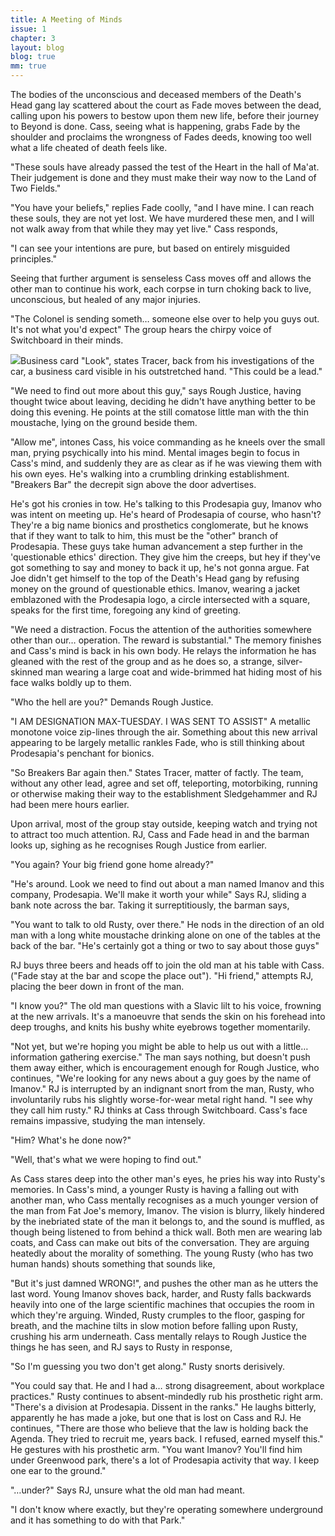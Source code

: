```yaml
---
title: A Meeting of Minds
issue: 1
chapter: 3
layout: blog
blog: true
mm: true
---
```


The bodies of the unconscious and deceased members of the Death's Head gang lay scattered about the court as Fade moves between the dead, calling upon his powers to bestow upon them new life, before their journey to Beyond is done. Cass, seeing what is happening, grabs Fade by the shoulder and proclaims the wrongness of Fades deeds, knowing too well what a life cheated of death feels like.

"These souls have already passed the test of the Heart in the hall of Ma'at. Their judgement is done and they must make their way now to the Land of Two Fields."

"You have your beliefs," replies Fade coolly, "and I have mine. I can reach these souls, they are not yet lost. We have murdered these men, and I will not walk away from that while they may yet live." Cass responds,

"I can see your intentions are pure, but based on entirely misguided principles."

Seeing that further argument is senseless Cass moves off and allows the other man to continue his work, each corpse in turn choking back to live, unconscious, but healed of any major injuries.

<span class="thought-text">"The Colonel is sending someth… someone else over to help you guys out. It's not what you'd expect"</span> The group hears the chirpy voice of Switchboard in their minds.

<img class="blog-image-right" src="images/imanov-card.jpg" />Business card "Look", states Tracer, back from his investigations of the car, a business card visible in his outstretched hand. "This could be a lead."

"We need to find out more about this guy," says Rough Justice, having thought twice about leaving, deciding he didn't have anything better to be doing this evening. He points at the still comatose little man with the thin moustache, lying on the ground beside them.

"Allow me", intones Cass, his voice commanding as he kneels over the small man, prying psychically into his mind. Mental images begin to focus in Cass's mind, and suddenly they are as clear as if he was viewing them with his own eyes. He's walking into a crumbling drinking establishment. "Breakers Bar" the decrepit sign above the door advertises.

He's got his cronies in tow. He's talking to this Prodesapia guy, Imanov who was intent on meeting up. He's heard of Prodesapia of course, who hasn't? They're a big name bionics and prosthetics conglomerate, but he knows that if they want to talk to him, this must be the "other" branch of Prodesapia. These guys take human advancement a step further in the 'questionable ethics' direction. They give him the creeps, but hey if they've got something to say and money to back it up, he's not gonna argue. Fat Joe didn't get himself to the top of the Death's Head gang by refusing money on the ground of questionable ethics. Imanov, wearing a jacket emblazoned with the Prodesapia logo, a circle intersected with a square, speaks for the first time, foregoing any kind of greeting.

"We need a distraction. Focus the attention of the authorities somewhere other than our… operation. The reward is substantial." The memory finishes and Cass's mind is back in his own body. He relays the information he has gleaned with the rest of the group and as he does so, a strange, silver-skinned man wearing a large coat and wide-brimmed hat hiding most of his face walks boldly up to them.

"Who the hell are you?" Demands Rough Justice.

"I AM DESIGNATION MAX-TUESDAY. I WAS SENT TO ASSIST" A metallic monotone voice zip-lines through the air. Something about this new arrival appearing to be largely metallic rankles Fade, who is still thinking about Prodesapia's penchant for bionics.

"So Breakers Bar again then." States Tracer, matter of factly. The team, without any other lead, agree and set off, teleporting, motorbiking, running or otherwise making their way to the establishment Sledgehammer and RJ had been mere hours earlier.

Upon arrival, most of the group stay outside, keeping watch and trying not to attract too much attention. RJ, Cass and Fade head in and the barman looks up, sighing as he recognises Rough Justice from earlier.

"You again? Your big friend gone home already?"

"He's around. Look we need to find out about a man named Imanov and this company, Prodesapia. We'll make it worth your while" Says RJ, sliding a bank note across the bar. Taking it surreptitiously, the barman says,

"You want to talk to old Rusty, over there." He nods in the direction of an old man with a long white moustache drinking alone on one of the tables at the back of the bar. "He's certainly got a thing or two to say about those guys"

RJ buys three beers and heads off to join the old man at his table with Cass. ("Fade stay at the bar and scope the place out"). "Hi friend," attempts RJ, placing the beer down in front of the man.

"I know you?" The old man questions with a Slavic lilt to his voice, frowning at the new arrivals. It's a manoeuvre that sends the skin on his forehead into deep troughs, and knits his bushy white eyebrows together momentarily.

"Not yet, but we're hoping you might be able to help us out with a little… information gathering exercise." The man says nothing, but doesn't push them away either, which is encouragement enough for Rough Justice, who continues, "We're looking for any news about a guy goes by the name of Imanov." RJ is interrupted by an indignant snort from the man, Rusty, who involuntarily rubs his slightly worse-for-wear metal right hand. <span class="thought-text">"I see why they call him rusty."</span> RJ thinks at Cass through Switchboard. Cass's face remains impassive, studying the man intensely.

"Him? What's he done now?"

"Well, that's what we were hoping to find out."

As Cass stares deep into the other man's eyes, he pries his way into Rusty's memories. In Cass's mind, a younger Rusty is having a falling out with another man, who Cass mentally recognises as a much younger version of the man from Fat Joe's memory, Imanov. The vision is blurry, likely hindered by the inebriated state of the man it belongs to, and the sound is muffled, as though being listened to from behind a thick wall. Both men are wearing lab coats, and Cass can make out bits of the conversation. They are arguing heatedly about the morality of something. The young Rusty (who has two human hands) shouts something that sounds like,

"But it's just damned WRONG!", and pushes the other man as he utters the last word. Young Imanov shoves back, harder, and Rusty falls backwards heavily into one of the large scientific machines that occupies the room in which they're arguing. Winded, Rusty crumples to the floor, gasping for breath, and the machine tilts in slow motion before falling upon Rusty, crushing his arm underneath. Cass mentally relays to Rough Justice the things he has seen, and RJ says to Rusty in response,

"So I'm guessing you two don't get along." Rusty snorts derisively.

"You could say that. He and I had a… strong disagreement, about workplace practices." Rusty continues to absent-mindedly rub his prosthetic right arm. "There's a division at Prodesapia. Dissent in the ranks." He laughs bitterly, apparently he has made a joke, but one that is lost on Cass and RJ. He continues, "There are those who believe that the law is holding back the Agenda. They tried to recruit me, years back. I refused, earned myself this." He gestures with his prosthetic arm. "You want Imanov? You'll find him under Greenwood park, there's a lot of Prodesapia activity that way. I keep one ear to the ground."

"…under?" Says RJ, unsure what the old man had meant.

"I don't know where exactly, but they're operating somewhere underground and it has something to do with that Park."
